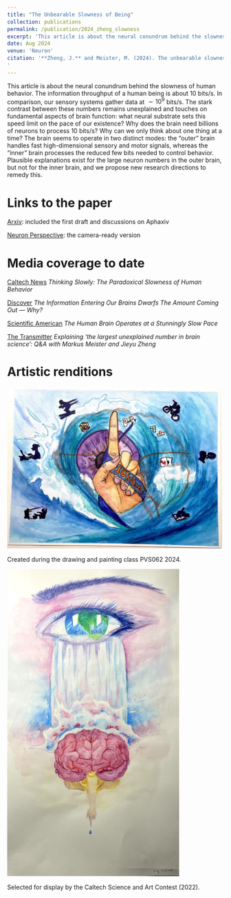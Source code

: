 ```yaml
---
title: "The Unbearable Slowness of Being"
collection: publications
permalink: /publication/2024_zheng_slowness
excerpt: 'This article is about the neural conundrum behind the slowness of human behavior. The information throughput of a human being is about 10 bits/s. In comparison, our sensory systems gather data at an enormous rate, no less than 1 gigabits/s. The stark contrast between these numbers remains unexplained. Resolving this paradox should teach us something fundamental about brain function: What neural substrate sets this low speed limit on the pace of our existence? Why does the brain need billions of neurons to deal with 10 bits/s? Why can we only think about one thing at a time? In this article, we consider plausible explanations for the conundrum and are led to the problem of routing: The critical limit is not the neural machinery needed to process 10 bits/s for a given task, but the need to switch rapidly between thousands of tasks, and as often as several times a second. This requires a massive degree of flexible routing between sensory streams, motor streams, and the processors that connect them. We review prior proposals on the neural mechanisms of flexible routing and propose research directions to address the paradox between fast neurons and slow behavior.'
date: Aug 2024
venue: 'Neuron'
citation: '**Zheng, J.** and Meister, M. (2024). The unbearable slowness of being: Why do we live at 10 bits/s? Neuron. https://doi.org/10.1016/j.neuron.2024.11.008
'
---
```

This article is about the neural conundrum behind the slowness of human behavior. The information throughput of a human being is about 10 bits/s. In comparison, our sensory systems gather data at $\sim 1⁢0^9$ bits/s. The stark contrast between these numbers remains unexplained and touches on fundamental aspects of brain function: what neural substrate sets this speed limit on the pace of our existence? Why does the brain need billions of neurons to process 10 bits/s? Why can we only think about one thing at a time? The brain seems to operate in two distinct modes: the “outer” brain handles fast high-dimensional sensory and motor signals, whereas the “inner” brain processes the reduced few bits needed to control behavior. Plausible explanations exist for the large neuron numbers in the outer brain, but not for the inner brain, and we propose new research directions to remedy this.


# Links to the paper

[Arxiv](https://arxiv.org/abs/2408.10234): included the first draft and discussions on Aphaxiv

[Neuron Perspective](https://www.cell.com/neuron/fulltext/S0896-6273(24)00808-0): the camera-ready version


# Media coverage to date

[Caltech News](https://www.caltech.edu/about/news/thinking-slowly-the-paradoxical-slowness-of-human-behavior) *Thinking Slowly: The Paradoxical Slowness of Human Behavior*

[Discover](https://www.discovermagazine.com/mind/the-information-entering-our-brains-dwarfs-the-amount-coming-out-why) *The Information Entering Our Brains Dwarfs The Amount Coming Out — Why?*

[Scientific American](https://www.scientificamerican.com/article/the-human-brain-operates-at-a-stunningly-slow-pace/) *The Human Brain Operates at a Stunningly Slow Pace*

[The Transmitter](https://doi.org/10.53053/OMHU7912) *Explaining ‘the largest unexplained number in brain science’: Q&A with Markus Meister and Jieyu Zheng*


# Artistic renditions 

<img src="/images/slowness_horizontal_2024.jpg" alt="The Unbearable Slowness of Being" style="width: 500px; height: auto;">

Created during the drawing and painting class PVS062 2024. 

<img src="/images/slowness_vertical_2021.jpg" alt="The Unbearable Slowness of Being" style="width: 400px; height: auto;">

Selected for display by the Caltech Science and Art Contest (2022).








